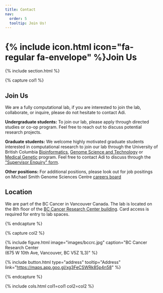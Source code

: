 ```yaml
---
title: Contact
nav:
  order: 5
  tooltip: Join Us!
---
```


# {% include icon.html icon="fa-regular fa-envelope" %}Join Us

{% include section.html %}

{% capture col1 %}
## Join Us
We are a fully computational lab, if you are interested to join the lab, collaborate, or inquire, please do not hesitate to contact Adi. 

**Undergraduate students:** To join our lab, please apply through directed studies or co-op program. Feel free to reach out to discuss potential research projects.

**Graduate students:** We welcome highly motivated graduate students interested in computational research to join our lab through the University of British Columbia [Bioinformatics](https://www.bioinformatics.ubc.ca/apply/), [Genome Science and Technology](https://www.gsat.ubc.ca/admission/) or [Medical Genetic](https://medgen.med.ubc.ca/graduate-program/prospective-students/) program. Feel free to contact Adi to discuss through the ["Supervisor Enquiry" form](https://www.grad.ubc.ca/researcher/20992-steif).

**Other positions:** For additional positions, please look out for job positings on Michael Smith Genome Sciences Centre [careers board](https://www.bcgsc.ca/careers) 

## Location
We are part of the BC Cancer in Vancouver Canada. The lab is located on the 8th floor of the [BC Cancer Research Center building](https://www.google.com/maps/place/BC+Cancer+Research+Centre/@49.2625745,-123.1193424,15z/data=!4m2!3m1!1s0x0:0x8120a7e52adbc3f2?sa=X&ved=1t:2428&hl=en&ictx=111). Card access is required for entry to lab spaces.

{% endcapture %}

{% capture col2 %}


{%
  include figure.html
  image="images/bccrc.jpg"
  caption="BC Cancer Research Center<br>(675 W 10th Ave, Vancouver, BC V5Z 1L3)"
%}


{%
  include button.html
  type="address"
  tooltip="Address"
  link="https://maps.app.goo.gl/xg3FeCSWRk85p4n58"
%}

{% endcapture %}

{% include cols.html col1=col1 col2=col2 %}